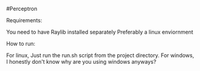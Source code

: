 #Perceptron

Requirements:

You need to have Raylib installed separately 
Preferably a linux enviornment 

How to run:

For linux, Just run the run.sh script from the project directory.
For windows, I honestly don't know why are you using windows anyways? 